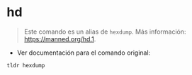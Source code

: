# hd

> Este comando es un alias de `hexdump`.
> Más información: <https://manned.org/hd.1>.

- Ver documentación para el comando original:

`tldr hexdump`
